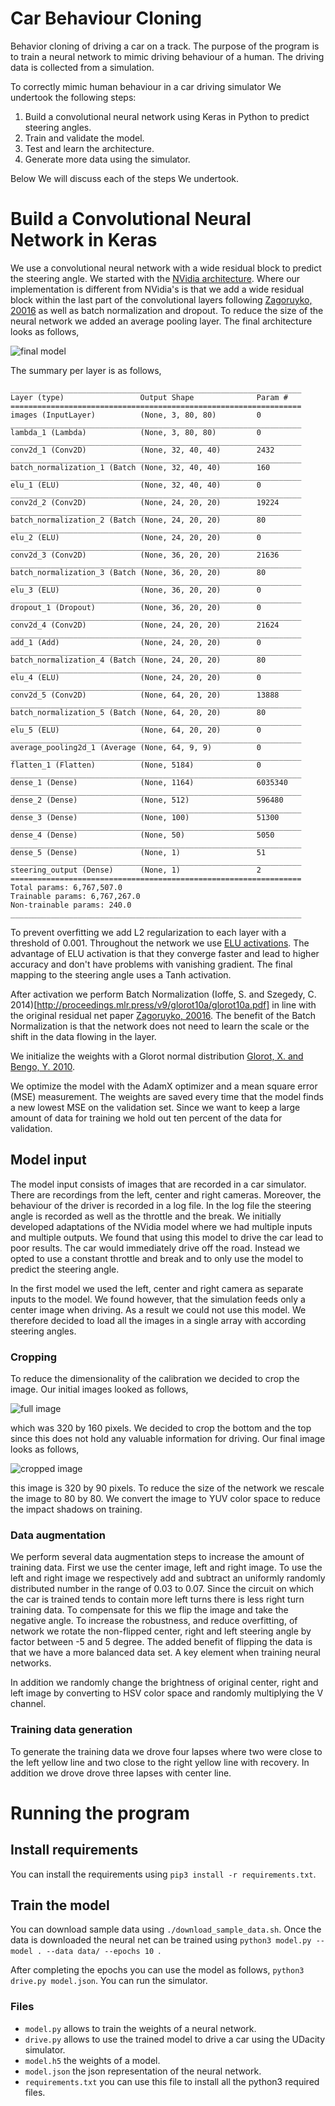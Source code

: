 # Car Behaviour Cloning
Behavior cloning of driving a car on a track. The purpose of the program is to
train a neural network to mimic driving behaviour of a human. The driving data
is collected from a simulation.

To correctly mimic human behaviour in a car driving simulator We undertook the following steps:
 1. Build a convolutional neural network using Keras in Python to predict steering angles.
 2. Train and validate the model.
 3. Test and learn the architecture.
 4. Generate more data using the simulator.

Below We will discuss each of the steps We undertook.

# Build a Convolutional Neural Network in Keras
We use a convolutional neural network with a wide residual block to predict the
steering angle. We started with the [NVidia architecture](http://images.nvidia.com/content/tegra/automotive/images/2016/solutions/pdf/end-to-end-dl-using-px.pdf). 
Where our implementation is different from NVidia's is that we add a wide
residual block within the last part of the convolutional layers following
[Zagoruyko, 20016](https://arxiv.org/abs/1605.07146) as well as batch normalization
and dropout. To reduce the size of the neural network we added an average pooling
layer. The final architecture looks as follows,

![final model](images/final_model.png)

The summary per layer is as follows,

```
_________________________________________________________________
Layer (type)                 Output Shape              Param #   
=================================================================
images (InputLayer)          (None, 3, 80, 80)         0         
_________________________________________________________________
lambda_1 (Lambda)            (None, 3, 80, 80)         0         
_________________________________________________________________
conv2d_1 (Conv2D)            (None, 32, 40, 40)        2432      
_________________________________________________________________
batch_normalization_1 (Batch (None, 32, 40, 40)        160       
_________________________________________________________________
elu_1 (ELU)                  (None, 32, 40, 40)        0         
_________________________________________________________________
conv2d_2 (Conv2D)            (None, 24, 20, 20)        19224     
_________________________________________________________________
batch_normalization_2 (Batch (None, 24, 20, 20)        80        
_________________________________________________________________
elu_2 (ELU)                  (None, 24, 20, 20)        0         
_________________________________________________________________
conv2d_3 (Conv2D)            (None, 36, 20, 20)        21636     
_________________________________________________________________
batch_normalization_3 (Batch (None, 36, 20, 20)        80        
_________________________________________________________________
elu_3 (ELU)                  (None, 36, 20, 20)        0         
_________________________________________________________________
dropout_1 (Dropout)          (None, 36, 20, 20)        0         
_________________________________________________________________
conv2d_4 (Conv2D)            (None, 24, 20, 20)        21624     
_________________________________________________________________
add_1 (Add)                  (None, 24, 20, 20)        0         
_________________________________________________________________
batch_normalization_4 (Batch (None, 24, 20, 20)        80        
_________________________________________________________________
elu_4 (ELU)                  (None, 24, 20, 20)        0         
_________________________________________________________________
conv2d_5 (Conv2D)            (None, 64, 20, 20)        13888     
_________________________________________________________________
batch_normalization_5 (Batch (None, 64, 20, 20)        80        
_________________________________________________________________
elu_5 (ELU)                  (None, 64, 20, 20)        0         
_________________________________________________________________
average_pooling2d_1 (Average (None, 64, 9, 9)          0         
_________________________________________________________________
flatten_1 (Flatten)          (None, 5184)              0         
_________________________________________________________________
dense_1 (Dense)              (None, 1164)              6035340   
_________________________________________________________________
dense_2 (Dense)              (None, 512)               596480    
_________________________________________________________________
dense_3 (Dense)              (None, 100)               51300     
_________________________________________________________________
dense_4 (Dense)              (None, 50)                5050      
_________________________________________________________________
dense_5 (Dense)              (None, 1)                 51        
_________________________________________________________________
steering_output (Dense)      (None, 1)                 2         
=================================================================
Total params: 6,767,507.0
Trainable params: 6,767,267.0
Non-trainable params: 240.0
_________________________________________________________________
```

To prevent overfitting we add L2 regularization to each layer with a threshold
of 0.001. Throughout the network we use 
[ELU activations](https://arxiv.org/pdf/1511.07289.pdf). The advantage of ELU
activation is that they converge faster and lead to higher accuracy and don't
have problems with vanishing gradient. The final mapping to the steering angle
uses a Tanh activation. 

After activation we perform Batch Normalization (Ioffe, S. and Szegedy, C. 2014)[http://proceedings.mlr.press/v9/glorot10a/glorot10a.pdf] in line with the original
residual net paper [Zagoruyko, 20016](https://arxiv.org/abs/1605.07146). The
benefit of the Batch Normalization is that the network does not need to learn
the scale or the shift in the data flowing in the layer.

We initialize the weights with a Glorot normal distribution 
[Glorot, X. and Bengo, Y. 2010](http://proceedings.mlr.press/v9/glorot10a/glorot10a.pdf).

We optimize the model with the AdamX optimizer and a mean square error (MSE)
measurement. The weights are saved every time that the model finds a new lowest
MSE on the validation set. Since we want to keep a large amount of data for training
we hold out ten percent of the data for validation.


## Model input
The model input consists of images that are recorded in a car simulator. There
are recordings from the left, center and right cameras. Moreover, the behaviour
of the driver is recorded in a log file. In the log file the steering angle is
recorded as well as the throttle and the break. We initially developed
adaptations of the NVidia model where we had multiple inputs and multiple
outputs. We found that using this model to drive the car lead to poor results.
The car would immediately drive off the road. Instead we opted to use a constant
throttle and break and to only use the model to predict the steering angle.

In the first model we used the left, center and right camera as separate inputs
to the model. We found however, that the simulation feeds only a center image
when driving. As a result we could not use this model. We therefore decided to
load all the images in a single array with according steering angles.

### Cropping
To reduce the dimensionality of the calibration we decided to crop the image.
Our initial images looked as follows,

![full image](images/center_camera.png)

which was 320 by 160 pixels. We decided to crop the bottom and the top since
this does not hold any valuable information for driving. Our final image looks
as follows,

![cropped image](images/center_camera_crop.png)

this image is 320 by 90 pixels. To reduce the size of the network we rescale
the image to 80 by 80. We convert the image to YUV color space to reduce the
impact shadows on training.

### Data augmentation
We perform several data augmentation steps to increase the amount of training data.
First we use the center image, left and right image. To use the left and right image
we respectively add and subtract an uniformly randomly distributed number in
the range of 0.03 to 0.07. Since the circuit on which the car is trained tends
to contain more left turns there is less right turn training data. To
compensate for this we flip the image and take the negative angle. To increase
the robustness, and reduce overfitting, of network we rotate the non-flipped
center, right and left steering angle by factor between -5 and 5 degree. The
added benefit of flipping the data is that we have a more balanced data set. A key 
element when training neural networks.

In addition we randomly change the brightness of original center, right and left image by
converting to HSV color space and randomly multiplying the V channel.

### Training data generation
To generate the training data we drove four lapses where two were close to the
left yellow line and two close to the right yellow line with recovery. In
addition we drove drove three lapses with center line.

# Running the program

## Install requirements
You can install the requirements using `pip3 install -r requirements.txt`.

## Train the model
You can download sample data using `./download_sample_data.sh`. Once the data is downloaded the neural net can be trained using
`python3 model.py --model . --data data/ --epochs 10 `.

After completing the epochs you can use the model as follows, `python3 drive.py model.json`. You can run the simulator.

### Files
* `model.py` allows to train the weights of a neural network.
* `drive.py` allows to use the trained model to drive a car using the UDacity simulator.
* `model.h5` the weights of a model.
* `model.json` the json representation of the neural network.
* `requirements.txt` you can use this file to install all the python3 required files.
